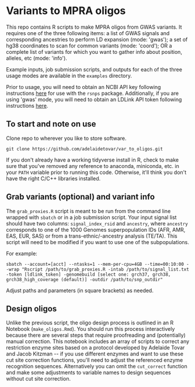 # Variants to MPRA oligos

This repo contains R scripts to make MPRA oligos from GWAS variants. It requires one of the three following items: a list of GWAS signals and corresponding ancestries to perform LD expansion (mode: 'gwas'); a set of hg38 coordinates to scan for common variants (mode: 'coord'); OR a complete list of variants for which you want to gather info about position, alleles, etc (mode: 'info').

Example inputs, job submission scripts, and outputs for each of the three usage modes are available in the `examples` directory.

Prior to usage, you will need to obtain an NCBI API key following instructions [here](https://support.nlm.nih.gov/knowledgebase/article/KA-05317/en-us) for use with the `rsnps` package. Additionally, if you are using 'gwas' mode, you will need to obtain an LDLink API token following instructions [here](https://ldlink.nih.gov/?tab=apiaccess).


## To start and note on use

Clone repo to wherever you like to store software.

`git clone https://github.com/adelaidetovar/var_to_oligos.git`

If you don't already have a working tidyverse install in R, check to make sure that you've removed any reference to anaconda, miniconda, etc. in your `PATH` variable prior to running this code. Otherwise, it'll think you don't have the right C/C++ libraries installed.

## Grab variants (optional) and variant info

The `grab_proxies.R` script is meant to be run from the command line wrapped with `sbatch` or in a job submission script. Your input signal list should have two columns: `signal_index_rsid` and `ancestry`, where `ancestry` corresponds to one of the 1000 Genomes superpopulation IDs (AFR, AMR, EAS, EUR, SAS) or from a trans-ethnic/-ancestry analysis (TE/TA). This script will need to be modified if you want to use one of the subpopulations.

For example:

```
sbatch --account=[acct] --ntasks=1 --mem-per-cpu=4GB --time=00:10:00 --wrap "Rscript /path/to/grab_proxies.R -intab /path/to/signal_list.txt -token [ldlink_token] -genomebuild [select one: grch37, grch38, grch38_high_coverage (default)] -outdir /path/to/snp_outdir"
```

Adjust paths and parameters (in square brackets) as needed. 

## Design oligos

Unlike the previous script, the oligo design process is outlined in an R Notebook (`make_oligos.Rmd`). You should run this process interactively because there are several steps that require proofreading and (potentially) manual correction. This notebook includes an array of scripts to correct any restriction enzyme sites based on a protocol developed by Adelaide Tovar and Jacob Kitzman -- if you use different enzymes and want to use these cut site correction functions, you'll need to adjust the referenced enzyme recognition sequences. Alternatively you can omit the `cut_correct` function and make some adjustments to variable names to design sequences without cut site correction.

